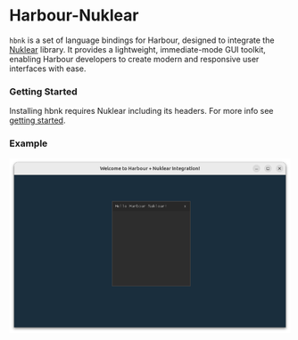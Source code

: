 # Harbour-Nuklear

`hbnk` is a set of language bindings for Harbour, designed to integrate the [Nuklear](https://github.com/Immediate-Mode-UI/Nuklear) library.
It provides a lightweight, immediate-mode GUI toolkit, enabling Harbour developers to create modern and responsive user interfaces with ease.

### Getting Started

Installing hbnk requires Nuklear including its headers. For more info see [getting started](docs/README.md).

### Example

![sdl_drawFont](docs/assets/img/hbnk.png)
